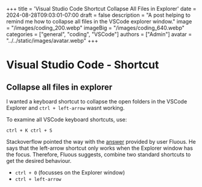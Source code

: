 +++
title = 'Visual Studio Code Shortcut Collapse All Files in Explorer'
date = 2024-08-28T09:03:01-07:00
draft = false
description = "A post helping to remind me how to collapse all files in the VSCode explorer window."
image = "/images/coding_200.webp"
imageBig = "/images/coding_640.webp"
categories = ["general", "coding", "VSCode"]
authors = ["Admin"]
avatar = "../../static/images/avatar.webp" 
+++

# Visual Studio Code - Shortcut 
## Collapse all files in explorer

I wanted a keyboard shortcut to collapse the open folders in the VSCode Explorer and `ctrl + left-arrow` wasnt working. 

To examine all VSCode keyboard shortcuts, use:

` ctrl + K ctrl + S `

Stackoverflow pointed the way with the [answer](https://stackoverflow.com/questions/53273421/visual-studio-code-shortcut-collapse-all-files-in-explorer) provided by user Fluous.  He says that the left-arrow shortcut only works when the Explorer window has the focus.  Therefore, Fluous suggests, combine two standard shortcuts to get the desired behaviour.

- `ctrl + 0` (focusses on the Explorer window)
- `ctrl + left-arrow` 

